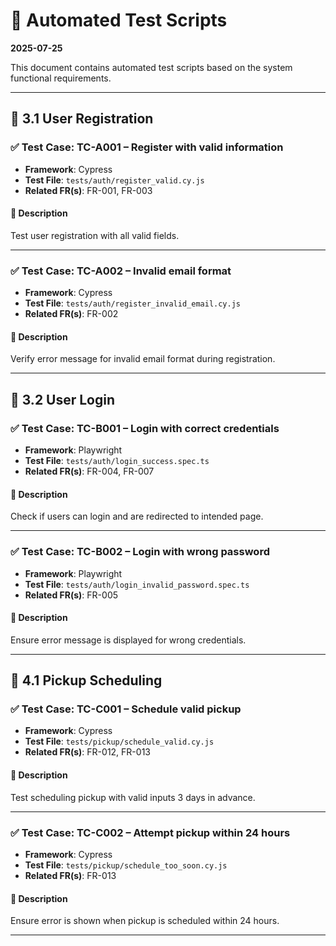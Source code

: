 # 🤖 Automated Test Scripts

**2025-07-25**

This document contains automated test scripts based on the system functional requirements.

---

## 📂 3.1 User Registration

### ✅ Test Case: TC-A001 – Register with valid information

- **Framework**: Cypress
- **Test File**: `tests/auth/register_valid.cy.js`
- **Related FR(s)**: FR-001, FR-003

#### 🧪 Description
Test user registration with all valid fields.

---

### ✅ Test Case: TC-A002 – Invalid email format

- **Framework**: Cypress
- **Test File**: `tests/auth/register_invalid_email.cy.js`
- **Related FR(s)**: FR-002

#### 🧪 Description
Verify error message for invalid email format during registration.

---

## 📂 3.2 User Login

### ✅ Test Case: TC-B001 – Login with correct credentials

- **Framework**: Playwright
- **Test File**: `tests/auth/login_success.spec.ts`
- **Related FR(s)**: FR-004, FR-007

#### 🧪 Description
Check if users can login and are redirected to intended page.

---

### ✅ Test Case: TC-B002 – Login with wrong password

- **Framework**: Playwright
- **Test File**: `tests/auth/login_invalid_password.spec.ts`
- **Related FR(s)**: FR-005

#### 🧪 Description
Ensure error message is displayed for wrong credentials.

---

## 📂 4.1 Pickup Scheduling

### ✅ Test Case: TC-C001 – Schedule valid pickup

- **Framework**: Cypress
- **Test File**: `tests/pickup/schedule_valid.cy.js`
- **Related FR(s)**: FR-012, FR-013

#### 🧪 Description
Test scheduling pickup with valid inputs 3 days in advance.

---

### ✅ Test Case: TC-C002 – Attempt pickup within 24 hours

- **Framework**: Cypress
- **Test File**: `tests/pickup/schedule_too_soon.cy.js`
- **Related FR(s)**: FR-013

#### 🧪 Description
Ensure error is shown when pickup is scheduled within 24 hours.

---





